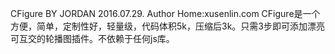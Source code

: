 
CFigure BY JORDAN 2016.07.29.
Author Home:xusenlin.com
CFigure是一个方便，简单，定制性好，轻量级，代码体积5k，压缩后3k。只需3步即可添加漂亮可互交的轮播图插件。不依赖于任何js库。

